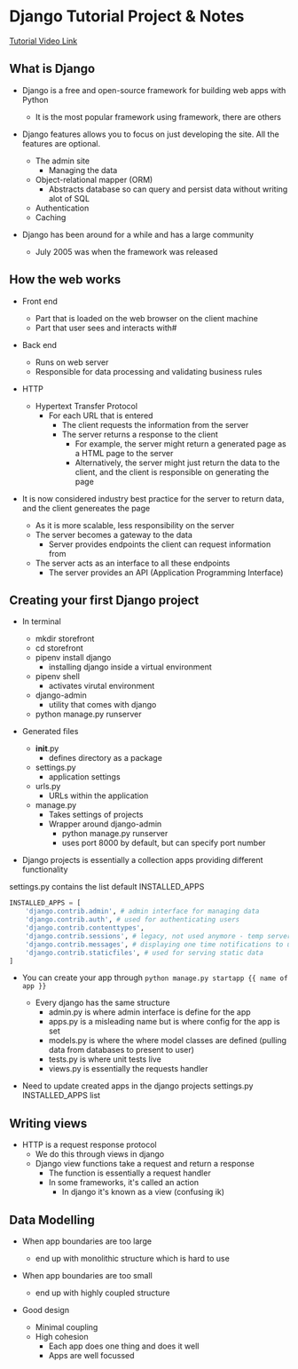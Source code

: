 # Django Tutorial Project & Notes

[Tutorial Video Link](https://www.youtube.com/watch?v=rHux0gMZ3Eg&ab_channel=ProgrammingwithMosh)

## What is Django

- Django is a free and open-source framework for building web apps with Python
    - It is the most popular framework using framework, there are others

- Django features allows you to focus on just developing the site. All the features are optional.
    - The admin site
        - Managing the data
    - Object-relational mapper (ORM)
        - Abstracts database so can query and persist data without writing alot of SQL
    - Authentication
    - Caching

- Django has been around for a while and has a large community
    - July 2005 was when the framework was released

## How the web works

- Front end
    - Part that is loaded on the web browser on the client machine
    - Part that user sees and interacts with#

- Back end
    - Runs on web server
    - Responsible for data processing and validating business rules

- HTTP
    - Hypertext Transfer Protocol
        - For each URL that is entered
            - The client requests the information from the server
            - The server returns a response to the client
                - For example, the server might return a generated page as a HTML page to the server
                - Alternatively, the server might just return the data to the client, and the client is responsible on generating the page

- It is now considered industry best practice for the server to return data, and the client genereates the page
    - As it is more scalable, less responsibility on the server
    - The server becomes a gateway to the data
        - Server provides endpoints the client can request information from
    - The server acts as an interface to all these endpoints
        - The server provides an API (Application Programming Interface)

## Creating your first Django project

- In terminal
    - mkdir storefront
    - cd storefront
    - pipenv install django
        - installing django inside a virtual environment
    - pipenv shell
        - activates virutal environment
    - django-admin
        - utility that comes with django
    - python manage.py runserver

- Generated files
    - __init__.py
        - defines directory as a package
    - settings.py
        - application settings
    - urls.py
        - URLs within the application
    - manage.py
        - Takes settings of projects
        - Wrapper around django-admin
            - python manage.py runserver
            - uses port 8000 by default, but can specify port number

- Django projects is essentially a collection apps providing different functionality

settings.py contains the list default INSTALLED_APPS
```python
INSTALLED_APPS = [
    'django.contrib.admin', # admin interface for managing data
    'django.contrib.auth', # used for authenticating users
    'django.contrib.contenttypes',
    'django.contrib.sessions', # legacy, not used anymore - temp server for managing user data
    'django.contrib.messages', # displaying one time notifications to users
    'django.contrib.staticfiles', # used for serving static data
]
```

- You can create your app through `python manage.py startapp {{ name of app }}`
    - Every django has the same structure
        - admin.py is where admin interface is define for the app
        - apps.py is a misleading name but is where config for the app is set
        - models.py is where the where model classes are defined (pulling data from databases to present to user)
        - tests.py is where unit tests live
        - views.py is essentially the requests handler

- Need to update created apps in the django projects settings.py INSTALLED_APPS list

## Writing views

- HTTP is a request response protocol
    - We do this through views in django
    - Django view functions take a request and return a response
        - The function is essentially a request handler
        - In some frameworks, it's called an action
            - In django it's known as a view (confusing ik)

## Data Modelling

- When app boundaries are too large
    - end up with monolithic structure which is hard to use

- When app boundaries are too small
    - end up with highly coupled structure

- Good design
    - Minimal coupling
    - High cohesion
        - Each app does one thing and does it well
        - Apps are well focussed